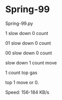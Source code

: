 # Spring-99
Spring-99.py

1 slow down 0 count

01 slow down 0 count

00 slow down 0 count

slow down 1 count move

1 count top gas

top 1 move or 0.

Speed: 
156-184 KB/s
